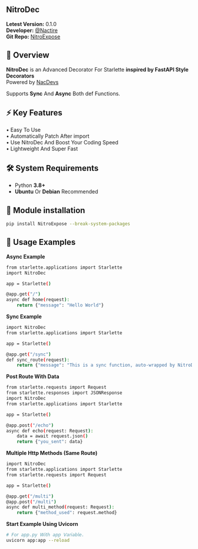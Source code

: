 ## NitroDec

**Letest Version:** 0.1.0  
**Developer:** [@Nactire](https://t.me/Nactire)  
**Git Repo:** [NitroExpose](https://github.com/yuvrajmodz/NitroDec)


## 🚀 Overview

**NitroDec** is an Advanced Decorator For Starlette **inspired by FastAPI Style Decorators**  
Powered by [NacDevs](https://t.me/NacDevs)   

Supports **Sync** And **Async** Both def Functions.  


## ⚡ Key Features

• Easy To Use  
• Automatically Patch After import  
• Use NitroDec And Boost Your Coding Speed      
• Lightweight And Super Fast  


## 🛠️ System Requirements

- Python **3.8+**  
- **Ubuntu** Or **Debian** Recommended


## 🌊 Module installation

```bash
pip install NitroExpose --break-system-packages
```

## 🧭 Usage Examples

**Async Example**

```bash
from starlette.applications import Starlette
import NitroDec

app = Starlette()

@app.get("/")
async def home(request):
    return {"message": "Hello World"}
```  

**Sync Example**

```bash
import NitroDec
from starlette.applications import Starlette

app = Starlette()

@app.get("/sync")
def sync_route(request):
    return {"message": "This is a sync function, auto-wrapped by NitroDec"}
```

**Post Route With Data**

```bash
from starlette.requests import Request
from starlette.responses import JSONResponse
import NitroDec
from starlette.applications import Starlette

app = Starlette()

@app.post("/echo")
async def echo(request: Request):
    data = await request.json()
    return {"you_sent": data}
```

**Multiple Http Methods (Same Route)**

```bash
import NitroDec
from starlette.applications import Starlette
from starlette.requests import Request

app = Starlette()

@app.get("/multi")
@app.post("/multi")
async def multi_method(request: Request):
    return {"method_used": request.method}
```  


**Start Example Using Uvicorn**

```bash
# 𝘍𝘰𝘳 𝘢𝘱𝘱.𝘱𝘺 𝘞𝘪𝘵𝘩 𝘢𝘱𝘱 𝘝𝘢𝘳𝘪𝘢𝘣𝘭𝘦.
uvicorn app:app --reload
```